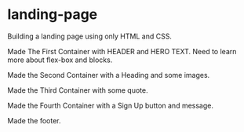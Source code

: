 # landing-page
Building a landing page using only HTML and CSS.

Made The First Container with HEADER and HERO TEXT.
Need to learn more about flex-box and blocks.

Made the Second Container with a Heading and some images.

Made the Third Container with some quote.

Made the Fourth Container with a Sign Up button and message.

Made the footer.
